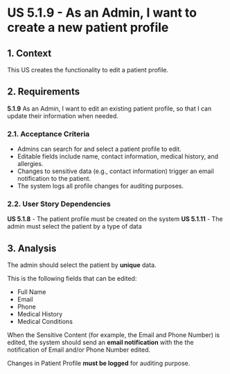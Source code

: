 # US 5.1.9 - As an Admin, I want to create a new patient profile

## 1. Context

This US creates the functionality to edit a patient profile.

## 2. Requirements

**5.1.9** As an Admin, I want to edit an existing patient profile, so that I can update their information when needed.

### 2.1. Acceptance Criteria

- Admins can search for and select a patient profile to edit.
- Editable fields include name, contact information, medical history, and allergies.
- Changes to sensitive data (e.g., contact information) trigger an email notification to the patient.
- The system logs all profile changes for auditing purposes.

### 2.2. User Story Dependencies

**US 5.1.8** - The patient profile must be created on the system
**US 5.1.11** - The admin must select the patient by a type of data

## 3. Analysis

The admin should select the patient by **unique** data.

This is the following fields that can be edited:
- Full Name
- Email
- Phone
- Medical History
- Medical Conditions

When the Sensitive Content (for example, the Email and Phone Number) is edited, the system should send an **email notification** with the the notification of Email and/or Phone Number edited. 

Changes in Patient Profile **must be logged** for auditing purpose.